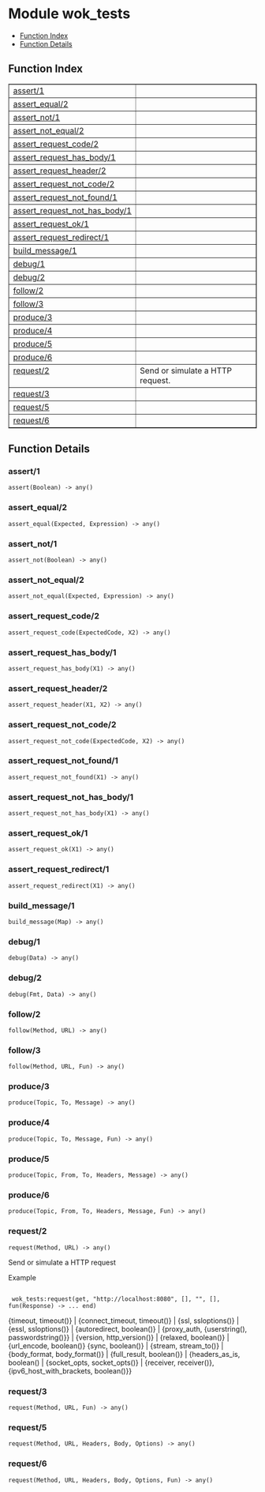 

# Module wok_tests #
* [Function Index](#index)
* [Function Details](#functions)

<a name="index"></a>

## Function Index ##


<table width="100%" border="1" cellspacing="0" cellpadding="2" summary="function index"><tr><td valign="top"><a href="#assert-1">assert/1</a></td><td></td></tr><tr><td valign="top"><a href="#assert_equal-2">assert_equal/2</a></td><td></td></tr><tr><td valign="top"><a href="#assert_not-1">assert_not/1</a></td><td></td></tr><tr><td valign="top"><a href="#assert_not_equal-2">assert_not_equal/2</a></td><td></td></tr><tr><td valign="top"><a href="#assert_request_code-2">assert_request_code/2</a></td><td></td></tr><tr><td valign="top"><a href="#assert_request_has_body-1">assert_request_has_body/1</a></td><td></td></tr><tr><td valign="top"><a href="#assert_request_header-2">assert_request_header/2</a></td><td></td></tr><tr><td valign="top"><a href="#assert_request_not_code-2">assert_request_not_code/2</a></td><td></td></tr><tr><td valign="top"><a href="#assert_request_not_found-1">assert_request_not_found/1</a></td><td></td></tr><tr><td valign="top"><a href="#assert_request_not_has_body-1">assert_request_not_has_body/1</a></td><td></td></tr><tr><td valign="top"><a href="#assert_request_ok-1">assert_request_ok/1</a></td><td></td></tr><tr><td valign="top"><a href="#assert_request_redirect-1">assert_request_redirect/1</a></td><td></td></tr><tr><td valign="top"><a href="#build_message-1">build_message/1</a></td><td></td></tr><tr><td valign="top"><a href="#debug-1">debug/1</a></td><td></td></tr><tr><td valign="top"><a href="#debug-2">debug/2</a></td><td></td></tr><tr><td valign="top"><a href="#follow-2">follow/2</a></td><td></td></tr><tr><td valign="top"><a href="#follow-3">follow/3</a></td><td></td></tr><tr><td valign="top"><a href="#produce-3">produce/3</a></td><td></td></tr><tr><td valign="top"><a href="#produce-4">produce/4</a></td><td></td></tr><tr><td valign="top"><a href="#produce-5">produce/5</a></td><td></td></tr><tr><td valign="top"><a href="#produce-6">produce/6</a></td><td></td></tr><tr><td valign="top"><a href="#request-2">request/2</a></td><td> 
Send or simulate a HTTP request.</td></tr><tr><td valign="top"><a href="#request-3">request/3</a></td><td></td></tr><tr><td valign="top"><a href="#request-5">request/5</a></td><td></td></tr><tr><td valign="top"><a href="#request-6">request/6</a></td><td></td></tr></table>


<a name="functions"></a>

## Function Details ##

<a name="assert-1"></a>

### assert/1 ###

`assert(Boolean) -> any()`

<a name="assert_equal-2"></a>

### assert_equal/2 ###

`assert_equal(Expected, Expression) -> any()`

<a name="assert_not-1"></a>

### assert_not/1 ###

`assert_not(Boolean) -> any()`

<a name="assert_not_equal-2"></a>

### assert_not_equal/2 ###

`assert_not_equal(Expected, Expression) -> any()`

<a name="assert_request_code-2"></a>

### assert_request_code/2 ###

`assert_request_code(ExpectedCode, X2) -> any()`

<a name="assert_request_has_body-1"></a>

### assert_request_has_body/1 ###

`assert_request_has_body(X1) -> any()`

<a name="assert_request_header-2"></a>

### assert_request_header/2 ###

`assert_request_header(X1, X2) -> any()`

<a name="assert_request_not_code-2"></a>

### assert_request_not_code/2 ###

`assert_request_not_code(ExpectedCode, X2) -> any()`

<a name="assert_request_not_found-1"></a>

### assert_request_not_found/1 ###

`assert_request_not_found(X1) -> any()`

<a name="assert_request_not_has_body-1"></a>

### assert_request_not_has_body/1 ###

`assert_request_not_has_body(X1) -> any()`

<a name="assert_request_ok-1"></a>

### assert_request_ok/1 ###

`assert_request_ok(X1) -> any()`

<a name="assert_request_redirect-1"></a>

### assert_request_redirect/1 ###

`assert_request_redirect(X1) -> any()`

<a name="build_message-1"></a>

### build_message/1 ###

`build_message(Map) -> any()`

<a name="debug-1"></a>

### debug/1 ###

`debug(Data) -> any()`

<a name="debug-2"></a>

### debug/2 ###

`debug(Fmt, Data) -> any()`

<a name="follow-2"></a>

### follow/2 ###

`follow(Method, URL) -> any()`

<a name="follow-3"></a>

### follow/3 ###

`follow(Method, URL, Fun) -> any()`

<a name="produce-3"></a>

### produce/3 ###

`produce(Topic, To, Message) -> any()`

<a name="produce-4"></a>

### produce/4 ###

`produce(Topic, To, Message, Fun) -> any()`

<a name="produce-5"></a>

### produce/5 ###

`produce(Topic, From, To, Headers, Message) -> any()`

<a name="produce-6"></a>

### produce/6 ###

`produce(Topic, From, To, Headers, Message, Fun) -> any()`

<a name="request-2"></a>

### request/2 ###

`request(Method, URL) -> any()`


Send or simulate a HTTP request

Example

```

 wok_tests:request(get, "http://localhost:8080", [], "", [], fun(Response) -> ... end)
```

{timeout, timeout()} | {connect_timeout, timeout()} | {ssl, ssloptions()} | {essl, ssloptions()} | {autoredirect, boolean()} | {proxy_auth, {userstring(), passwordstring()}} | {version, http_version()} | {relaxed, boolean()} | {url_encode, boolean()}
{sync, boolean()} | {stream, stream_to()} | {body_format, body_format()} | {full_result, boolean()} | {headers_as_is, boolean() | {socket_opts, socket_opts()} | {receiver, receiver()}, {ipv6_host_with_brackets, boolean()}}

<a name="request-3"></a>

### request/3 ###

`request(Method, URL, Fun) -> any()`

<a name="request-5"></a>

### request/5 ###

`request(Method, URL, Headers, Body, Options) -> any()`

<a name="request-6"></a>

### request/6 ###

`request(Method, URL, Headers, Body, Options, Fun) -> any()`

